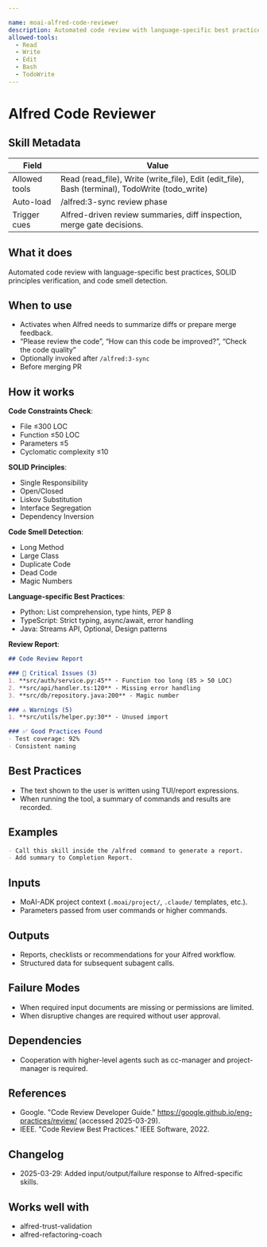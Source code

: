 ```yaml
---

name: moai-alfred-code-reviewer
description: Automated code review with language-specific best practices, SOLID principles, and actionable improvement suggestions. Use when reviewing code changes for issues and strengths.
allowed-tools:
  - Read
  - Write
  - Edit
  - Bash
  - TodoWrite
---
```


# Alfred Code Reviewer

## Skill Metadata
| Field | Value |
| ----- | ----- |
| Allowed tools | Read (read_file), Write (write_file), Edit (edit_file), Bash (terminal), TodoWrite (todo_write) |
| Auto-load | /alfred:3-sync review phase |
| Trigger cues | Alfred-driven review summaries, diff inspection, merge gate decisions. |

## What it does

Automated code review with language-specific best practices, SOLID principles verification, and code smell detection.

## When to use

- Activates when Alfred needs to summarize diffs or prepare merge feedback.
- “Please review the code”, “How can this code be improved?”, “Check the code quality”
- Optionally invoked after `/alfred:3-sync`
- Before merging PR

## How it works

**Code Constraints Check**:
- File ≤300 LOC
- Function ≤50 LOC
- Parameters ≤5
- Cyclomatic complexity ≤10

**SOLID Principles**:
- Single Responsibility
- Open/Closed
- Liskov Substitution
- Interface Segregation
- Dependency Inversion

**Code Smell Detection**:
- Long Method
- Large Class
- Duplicate Code
- Dead Code
- Magic Numbers

**Language-specific Best Practices**:
- Python: List comprehension, type hints, PEP 8
- TypeScript: Strict typing, async/await, error handling
- Java: Streams API, Optional, Design patterns

**Review Report**:
```markdown
## Code Review Report

### 🔴 Critical Issues (3)
1. **src/auth/service.py:45** - Function too long (85 > 50 LOC)
2. **src/api/handler.ts:120** - Missing error handling
3. **src/db/repository.java:200** - Magic number

### ⚠️ Warnings (5)
1. **src/utils/helper.py:30** - Unused import

### ✅ Good Practices Found
- Test coverage: 92%
- Consistent naming
```

## Best Practices
- The text shown to the user is written using TUI/report expressions.
- When running the tool, a summary of commands and results are recorded.

## Examples
```markdown
- Call this skill inside the /alfred command to generate a report.
- Add summary to Completion Report.
```

## Inputs
- MoAI-ADK project context (`.moai/project/`, `.claude/` templates, etc.).
- Parameters passed from user commands or higher commands.

## Outputs
- Reports, checklists or recommendations for your Alfred workflow.
- Structured data for subsequent subagent calls.

## Failure Modes
- When required input documents are missing or permissions are limited.
- When disruptive changes are required without user approval.

## Dependencies
- Cooperation with higher-level agents such as cc-manager and project-manager is required.

## References
- Google. "Code Review Developer Guide." https://google.github.io/eng-practices/review/ (accessed 2025-03-29).
- IEEE. "Code Review Best Practices." IEEE Software, 2022.

## Changelog
- 2025-03-29: Added input/output/failure response to Alfred-specific skills.

## Works well with

- alfred-trust-validation
- alfred-refactoring-coach
